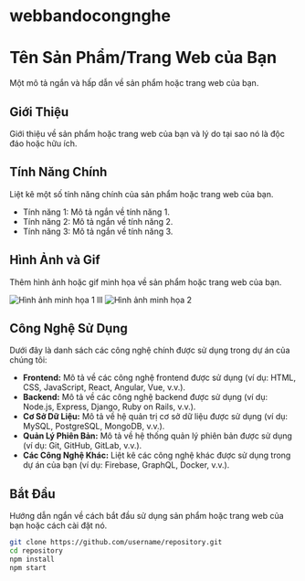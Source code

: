 # webbandocongnghe
# Tên Sản Phẩm/Trang Web của Bạn

Một mô tả ngắn và hấp dẫn về sản phẩm hoặc trang web của bạn.

## Giới Thiệu

Giới thiệu về sản phẩm hoặc trang web của bạn và lý do tại sao nó là độc đáo hoặc hữu ích.

## Tính Năng Chính

Liệt kê một số tính năng chính của sản phẩm hoặc trang web của bạn.

- Tính năng 1: Mô tả ngắn về tính năng 1.
- Tính năng 2: Mô tả ngắn về tính năng 2.
- Tính năng 3: Mô tả ngắn về tính năng 3.

## Hình Ảnh và Gif

Thêm hình ảnh hoặc gif minh họa về sản phẩm hoặc trang web của bạn.

![Hình ảnh minh họa 1](link-to-image1.png) lll
![Hình ảnh minh họa 2](link-to-image2.png)

## Công Nghệ Sử Dụng

Dưới đây là danh sách các công nghệ chính được sử dụng trong dự án của chúng tôi:

- **Frontend:** Mô tả về các công nghệ frontend được sử dụng (ví dụ: HTML, CSS, JavaScript, React, Angular, Vue, v.v.).
- **Backend:** Mô tả về các công nghệ backend được sử dụng (ví dụ: Node.js, Express, Django, Ruby on Rails, v.v.).
- **Cơ Sở Dữ Liệu:** Mô tả về hệ quản trị cơ sở dữ liệu được sử dụng (ví dụ: MySQL, PostgreSQL, MongoDB, v.v.).
- **Quản Lý Phiên Bản:** Mô tả về hệ thống quản lý phiên bản được sử dụng (ví dụ: Git, GitHub, GitLab, v.v.).
- **Các Công Nghệ Khác:** Liệt kê các công nghệ khác được sử dụng trong dự án của bạn (ví dụ: Firebase, GraphQL, Docker, v.v.).

## Bắt Đầu

Hướng dẫn ngắn về cách bắt đầu sử dụng sản phẩm hoặc trang web của bạn hoặc cách cài đặt nó.

```bash
git clone https://github.com/username/repository.git
cd repository
npm install
npm start
